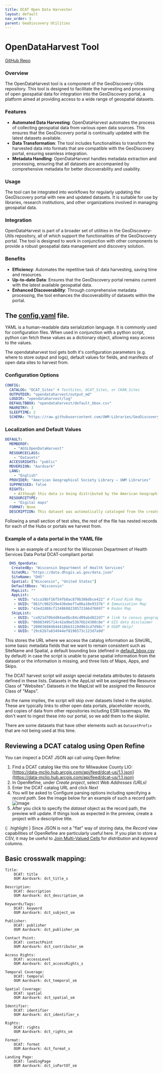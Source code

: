 ```yaml
---
title: DCAT Open Data Harvester
layout: default
nav_order: 3
parent: GeoDiscovery Utilities
---
```


# OpenDataHarvest Tool

[GitHub Repo](https://github.com/UWM-Libraries/GeoDiscovery-Utils/tree/main/opendataharvest)

### Overview
The OpenDataHarvest tool is a component of the GeoDiscovery-Utils repository. This tool is designed to facilitate the harvesting and processing of open geospatial data for integration into the GeoDiscovery portal, a platform aimed at providing access to a wide range of geospatial datasets.

### Features
- **Automated Data Harvesting**: OpenDataHarvest automates the process of collecting geospatial data from various open data sources. This ensures that the GeoDiscovery portal is continually updated with the latest datasets available.
- **Data Transformation**: The tool includes functionalities to transform the harvested data into formats that are compatible with the GeoDiscovery portal, ensuring seamless integration.
- **Metadata Handling**: OpenDataHarvest handles metadata extraction and processing, ensuring that all datasets are accompanied by comprehensive metadata for better discoverability and usability.

### Usage
The tool can be integrated into workflows for regularly updating the GeoDiscovery portal with new and updated datasets. It is suitable for use by libraries, research institutions, and other organizations involved in managing geospatial data.

### Integration
OpenDataHarvest is part of a broader set of utilities in the GeoDiscovery-Utils repository, all of which support the functionalities of the GeoDiscovery portal. The tool is designed to work in conjunction with other components to provide a robust geospatial data management and discovery solution.

### Benefits
- **Efficiency**: Automates the repetitive task of data harvesting, saving time and resources.
- **Up-to-date Data**: Ensures that the GeoDiscovery portal remains current with the latest available geospatial data.
- **Enhanced Discoverability**: Through comprehensive metadata processing, the tool enhances the discoverability of datasets within the portal.

## The [config.yaml](https://github.com/UWM-Libraries/GeoDiscovery-Utils/blob/main/opendataharvest/config.yaml) file.

YAML is a human-readable data serialization language.
It is commonly used for configuration files.
When used in conjunction with a python script, python can fetch these values as a dictionary object, allowing easy
access to the values.

The opendataharvest tool gets both it's configuration parameters (e.g. where to store output and logs),
default values for fields,
and manifests of open data sites to harvest from.

### Configuration Options

```yaml
CONFIG:
  CATALOG: "DCAT_Sites" # TestSites, DCAT_Sites, or CKAN_Sites
  OUTPUTDIR: "opendataharvest/output_md"
  LOGDIR: "opendataharvest/log"
  DEFAULTBBOX: "opendataharvest/default_bbox.csv"
  MAXRETRY: 3
  SLEEPTIME: 2
  SCHEMA: "https://raw.githubusercontent.com/UWM-Libraries/GeoDiscovery/main/schema/geoblacklight-schema-aardvark.json"
```

### Localization and Default Values

```yaml
DEFAULT:
  MEMBEROF:
    - "AGSLOpenDataHarvest"
  RESOURCECLASS:
    - "Datasets"
  ACCESSRIGHTS: "public"
  MDVERSION: "Aardvark"
  LANG:
    - "English"
  PROVIDER: "American Geographical Society Library – UWM Libraries"
  SUPPRESSED: false
  RIGHTS:
    - Although this data is being distributed by the American Geographical Society Library at the University of Wisconsin-Milwaukee Libraries, no warranty expressed or implied is made by the University as to the accuracy of the data and related materials. The act of distribution shall not constitute any such warranty, and no responsibility is assumed by the University in the use of this data, or related materials.
  RESOURCETYPE:
    - "Digital maps"
  FORMAT: None
  DESCRIPTION: This dataset was automatically cataloged from the creator's Open Data Portal. In some cases, publication year and bounding coordinates shown here may be incorrect. Additional download formats may be available on the author's website. Please check the 'More details at' link for additional information.
```

Following a small section of test sites, the rest of the file has nested records for each of the Hubs or portals we harvest from.

### Example of a data portal in the YAML file

Here is an example of a record for the Wisconsin Department of Health Services Data Portal DCAT-compliant portal:

```yaml
  DHS_OpenData:
   CreatedBy: "Wisconsin Department of Health Services"
   SiteURL: "https://data.dhsgis.wi.gov/data.json"
   SiteName: "DHS"
   Spatial: ["Wisconsin", "United States"]
   DefaultBbox: "Wisconsin"
   MapList: ""
   AppList:
    - UUID: "e1ca38bf16f54fb8ac879b386dbce422" # Flood Risk Map
    - UUID: "861fc902539e436ebef7a86a10e9337b" # Immunization Map
    - UUID: "43ed2d88cf1348608230572166d76697" # Radon Map
   SkipList: 
    - UUID: "ca921d70bdd84ae8bc84cd09abd822d7" # link to census geography website 
    - UUID: "00883495714c42a9be53b76b24300c8e" # GIS data disclaimer 
    - UUID: "200036084844418bb3119d963cd7d98c" # OSDP Help?
    - UUID: "29c62b7a834944ef8196573c123d7a9d"
```

This stores the URL where we access the catalog information as SiteURL,
some basic metadata fields that we want to remain consistent such as SiteName and Spatial,
a default bounding box 
(defined in [default_bbox.csv](https://github.com/UWM-Libraries/GeoDiscovery-Utils/blob/main/opendataharvest/default_bbox.csv) by default)
in case the script is unable to parse spatial information from the dataset or the information is missing,
and three lists of Maps, Apps, and Skips.

The DCAT harvest script will assign special metadata attributes to datasets defined in these lists.
Datasets in the AppList will be assigned the Resource Class of "Websites".
Datasets in the MapList will be assigned the Resource Class of "Maps".

As the name implies, the script will skip over datasets listed in the skiplist.
These are typically links to other open data portals, placeholder records, and copies of data from other repositories
including ESRI basemaps. 
We don't want to ingest these into our portal, so we add them to the skiplist.

There are some datasets that have other elements such as `DatasetPrefix` that are not being used at this time.

## Reviewing a DCAT catalog using Open Refine

You can inspect a DCAT JSON api call using Open Refine:

1. Find a DCAT catalog like this one for Milwaukee County LIO:
[https://data-mclio.hub.arcgis.com/api/feed/dcat-us/1.1.json](https://data-mclio.hub.arcgis.com/api/feed/dcat-us/1.1.json)
2. In OpenRefine, under _Create project_, select _Web Addresses (URLs)_
3. Enter the DCAT catalog URL and click _Next_
4. You will be asked to Configure parsing options including specifying a _record path_.
See the image below for an example of such a record path:
![image](https://github.com/UWM-Libraries/GeoDiscovery-Documentation/assets/12561339/2c6f5ec3-1fad-45c5-a91d-124379b539fa)
5. After you click to specify the _dataset_ object as the record path,
the preview will update. If things look as expected in the preview,
create a project with a descriptive title.

{: .highlight }
Since JSON is not a "flat" way of storing data, the _Record_ view capabilities of OpenRefine are particularly useful here.
If you plan to store a CSV, it may be useful to
[Join Multi-Valued Cells](https://openrefine.org/docs/manual/cellediting#join-multi-valued-cells)
for _distribution_ and _keyword_ columns.


## Basic crosswalk mapping:

    Title:
        DCAT: title
        OGM Aardvark: dct_title_s

    Description:
        DCAT: description
        OGM Aardvark: dct_description_sm

    Keywords/Tags:
        DCAT: keyword
        OGM Aardvark: dct_subject_sm

    Publisher:
        DCAT: publisher
        OGM Aardvark: dct_publisher_sm

    Contact Point:
        DCAT: contactPoint
        OGM Aardvark: dct_contributor_sm

    Access Rights:
        DCAT: accessLevel
        OGM Aardvark: dct_accessRights_s

    Temporal Coverage:
        DCAT: temporal
        OGM Aardvark: dct_temporal_sm

    Spatial Coverage:
        DCAT: spatial
        OGM Aardvark: dct_spatial_sm

    Identifier:
        DCAT: identifier
        OGM Aardvark: dct_identifier_s

    Rights:
        DCAT: rights
        OGM Aardvark: dct_rights_sm

    Format:
        DCAT: format
        OGM Aardvark: dct_format_s

    Landing Page:
        DCAT: landingPage
        OGM Aardvark: dct_isPartOf_sm

